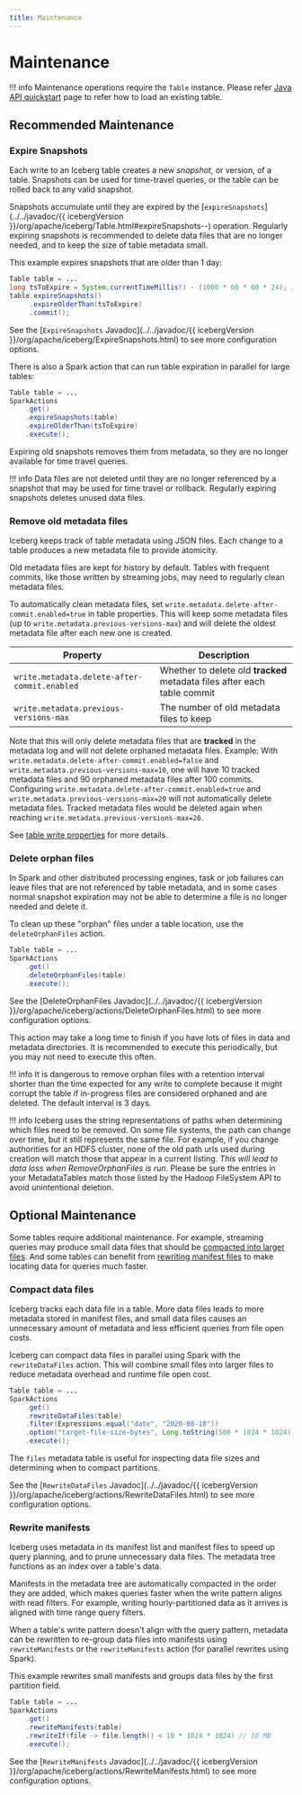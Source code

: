 ```yaml
---
title: Maintenance
---
```

<!--
 - Licensed to the Apache Software Foundation (ASF) under one or more
 - contributor license agreements.  See the NOTICE file distributed with
 - this work for additional information regarding copyright ownership.
 - The ASF licenses this file to You under the Apache License, Version 2.0
 - (the "License"); you may not use this file except in compliance with
 - the License.  You may obtain a copy of the License at
 -
 -   http://www.apache.org/licenses/LICENSE-2.0
 -
 - Unless required by applicable law or agreed to in writing, software
 - distributed under the License is distributed on an "AS IS" BASIS,
 - WITHOUT WARRANTIES OR CONDITIONS OF ANY KIND, either express or implied.
 - See the License for the specific language governing permissions and
 - limitations under the License.
 -->

# Maintenance

!!! info
    Maintenance operations require the `Table` instance. Please refer [Java API quickstart](java-api-quickstart.md#create-a-table) page to refer how to load an existing table.

## Recommended Maintenance

### Expire Snapshots

Each write to an Iceberg table creates a new _snapshot_, or version, of a table. Snapshots can be used for time-travel queries, or the table can be rolled back to any valid snapshot.

Snapshots accumulate until they are expired by the [`expireSnapshots`](../../javadoc/{{ icebergVersion }}/org/apache/iceberg/Table.html#expireSnapshots--) operation. Regularly expiring snapshots is recommended to delete data files that are no longer needed, and to keep the size of table metadata small.

This example expires snapshots that are older than 1 day:

```java
Table table = ...
long tsToExpire = System.currentTimeMillis() - (1000 * 60 * 60 * 24); // 1 day
table.expireSnapshots()
     .expireOlderThan(tsToExpire)
     .commit();
```

See the [`ExpireSnapshots` Javadoc](../../javadoc/{{ icebergVersion }}/org/apache/iceberg/ExpireSnapshots.html) to see more configuration options.

There is also a Spark action that can run table expiration in parallel for large tables:

```java
Table table = ...
SparkActions
    .get()
    .expireSnapshots(table)
    .expireOlderThan(tsToExpire)
    .execute();
```

Expiring old snapshots removes them from metadata, so they are no longer available for time travel queries.

!!! info
    Data files are not deleted until they are no longer referenced by a snapshot that may be used for time travel or rollback.
    Regularly expiring snapshots deletes unused data files.


### Remove old metadata files

Iceberg keeps track of table metadata using JSON files. Each change to a table produces a new metadata file to provide atomicity.

Old metadata files are kept for history by default. Tables with frequent commits, like those written by streaming jobs, may need to regularly clean metadata files.

To automatically clean metadata files, set `write.metadata.delete-after-commit.enabled=true` in table properties. This will keep some metadata files (up to `write.metadata.previous-versions-max`) and will delete the oldest metadata file after each new one is created.

| Property                                     | Description                                                              |
| -------------------------------------------- |--------------------------------------------------------------------------|
| `write.metadata.delete-after-commit.enabled` | Whether to delete old **tracked** metadata files after each table commit |
| `write.metadata.previous-versions-max`       | The number of old metadata files to keep                                 |

Note that this will only delete metadata files that are **tracked** in the metadata log and will not delete orphaned metadata files.
Example: With `write.metadata.delete-after-commit.enabled=false` and `write.metadata.previous-versions-max=10`, one will have 10 tracked metadata files and 90 orphaned metadata files after 100 commits.
Configuring `write.metadata.delete-after-commit.enabled=true` and `write.metadata.previous-versions-max=20` will not automatically delete metadata files. Tracked metadata files would be deleted again when reaching `write.metadata.previous-versions-max=20`.

See [table write properties](configuration.md#write-properties) for more details.

### Delete orphan files

In Spark and other distributed processing engines, task or job failures can leave files that are not referenced by table metadata, and in some cases normal snapshot expiration may not be able to determine a file is no longer needed and delete it.

To clean up these "orphan" files under a table location, use the `deleteOrphanFiles` action.

```java
Table table = ...
SparkActions
    .get()
    .deleteOrphanFiles(table)
    .execute();
```

See the [DeleteOrphanFiles Javadoc](../../javadoc/{{ icebergVersion }}/org/apache/iceberg/actions/DeleteOrphanFiles.html) to see more configuration options.

This action may take a long time to finish if you have lots of files in data and metadata directories. It is recommended to execute this periodically, but you may not need to execute this often.

!!! info
    It is dangerous to remove orphan files with a retention interval shorter than the time expected for any write to complete because it
    might corrupt the table if in-progress files are considered orphaned and are deleted. The default interval is 3 days.

    
!!! info
    Iceberg uses the string representations of paths when determining which files need to be removed. On some file systems,
    the path can change over time, but it still represents the same file. For example, if you change authorities for an HDFS cluster, 
    none of the old path urls used during creation will match those that appear in a current listing. *This will lead to data loss when 
    RemoveOrphanFiles is run*. Please be sure the entries in your MetadataTables match those listed by the Hadoop
    FileSystem API to avoid unintentional deletion. 


## Optional Maintenance

Some tables require additional maintenance. For example, streaming queries may produce small data files that should be [compacted into larger files](#compact-data-files). And some tables can benefit from [rewriting manifest files](#rewrite-manifests) to make locating data for queries much faster.

### Compact data files

Iceberg tracks each data file in a table. More data files leads to more metadata stored in manifest files, and small data files causes an unnecessary amount of metadata and less efficient queries from file open costs.

Iceberg can compact data files in parallel using Spark with the `rewriteDataFiles` action. This will combine small files into larger files to reduce metadata overhead and runtime file open cost.

```java
Table table = ...
SparkActions
    .get()
    .rewriteDataFiles(table)
    .filter(Expressions.equal("date", "2020-08-18"))
    .option("target-file-size-bytes", Long.toString(500 * 1024 * 1024)) // 500 MB
    .execute();
```

The `files` metadata table is useful for inspecting data file sizes and determining when to compact partitions.

See the [`RewriteDataFiles` Javadoc](../../javadoc/{{ icebergVersion }}/org/apache/iceberg/actions/RewriteDataFiles.html) to see more configuration options.

### Rewrite manifests

Iceberg uses metadata in its manifest list and manifest files to speed up query planning, and to prune unnecessary data files. The metadata tree functions as an index over a table's data.

Manifests in the metadata tree are automatically compacted in the order they are added, which makes queries faster when the write pattern aligns with read filters. For example, writing hourly-partitioned data as it arrives is aligned with time range query filters.

When a table's write pattern doesn't align with the query pattern, metadata can be rewritten to re-group data files into manifests using `rewriteManifests` or the `rewriteManifests` action (for parallel rewrites using Spark).

This example rewrites small manifests and groups data files by the first partition field.

```java
Table table = ...
SparkActions
    .get()
    .rewriteManifests(table)
    .rewriteIf(file -> file.length() < 10 * 1024 * 1024) // 10 MB
    .execute();
```

See the [`RewriteManifests` Javadoc](../../javadoc/{{ icebergVersion }}/org/apache/iceberg/actions/RewriteManifests.html) to see more configuration options.

